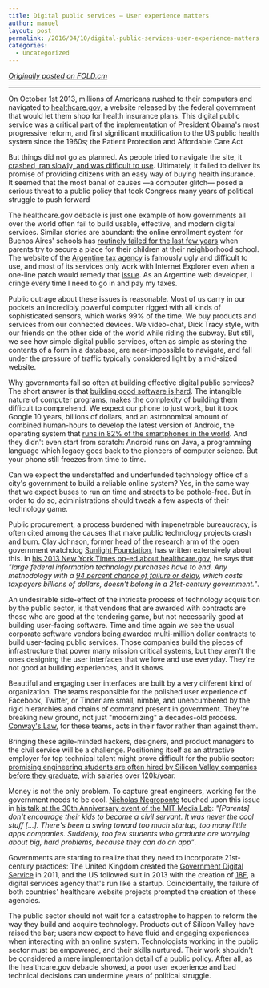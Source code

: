 ```yaml
---
title: Digital public services — User experience matters
author: manuel
layout: post
permalink: /2016/04/10/digital-public-services-user-experience-matters
categories:
  - Uncategorized
---
```


*[Originally posted on FOLD.cm](https://fold.cm/read/manuelaristaran/digital-public-services-user-experience-matters-WwpPfdJq)*

---

On October 1st 2013, millions of Americans rushed to their computers and navigated to [healthcare.gov](http://healthcare.gov), a website released by the federal government that would let them shop for health insurance plans. This digital public service was a critical part of the implementation of President Obama's most progressive reform, and first significant modification to the US public health system since the 1960s; the Patient Protection and Affordable Care Act

But things did not go as planned. As people tried to navigate the site, it [crashed, ran slowly, and was difficult to use](http://www.nytimes.com/2013/10/13/us/politics/from-the-start-signs-of-trouble-at-health-portal.html). Ultimately, it failed to deliver its promise of providing citizens with an easy way of buying health insurance. It seemed that the most banal of causes —a computer glitch— posed a serious threat to a public policy that took Congress many years of political struggle to push forward

The healthcare.gov debacle is just one example of how governments all over the world often fail to build usable, effective, and modern digital services. Similar stories are abundant: the online enrollment system for Buenos Aires' schools has [routinely failed for the last few years](http://www.infobae.com/2015/10/06/1760334-otra-vez-hubo-fallas-la-inscripcion-online-alumnos-portenos) when parents try to secure a place for their children at their neighborhood school. The website of the [Argentine tax agency](http://www.afip.gob.ar/) is famously ugly and difficult to use, and most of its services only work with Internet Explorer even when a one-line patch would remedy that [issue](http://blog.jazzido.com/2012/02/06/arreglando-el-sitio-de-afip/). As an Argentine web developer, I cringe every time I need to go in and pay my taxes.

Public outrage about these issues is reasonable. Most of us carry in our pockets an incredibly powerful computer rigged with all kinds of sophisticated sensors, which works 99% of the time. We buy products and services from our connected devices. We video-chat, Dick Tracy style, with our friends on the other side of the world while riding the subway. But still, we see how simple digital public services, often as simple as storing the contents of a form in a database, are near-impossible to navigate, and fall under the pressure of traffic typically considered light by a mid-sized website.

Why governments fail so often at building effective digital public services? The short answer is that [building good software is hard](http://www.drdobbs.com/cpp/why-is-software-so-hard-to-develop/240168832). The intangible nature of computer programs, makes the complexity of building them difficult to comprehend. We expect our phone to just work, but it took Google 10 years, billions of dollars, and an astronomical amount of combined human-hours to develop the latest version of Android, the operating system that [runs in 82% of the smartphones in the world](http://www.idc.com/prodserv/smartphone-os-market-share.jsp). And they didn't even start from scratch: Android runs on Java, a programming language which legacy goes back to the pioneers of computer science. But your phone still freezes from time to time.

Can we expect the understaffed and underfunded technology office of a city's government to build a reliable online system? Yes, in the same way that we expect buses to run on time and streets to be pothole-free. But in order to do so, administrations should tweak a few aspects of their technology game.

Public procurement, a process burdened with impenetrable bureaucracy, is often cited among the causes that make public technology projects crash and burn. Clay Johnson, former head of the research arm of the open government watchdog [Sunlight Foundation](http://sunlightfoundation.com/labs/), has written extensively about this. In [his 2013 New York Times op-ed about healthcare.gov](http://www.nytimes.com/2013/10/25/opinion/getting-to-the-bottom-of-healthcaregovs-flop.html), he says that *"large federal information technology purchases have to end. Any methodology with a [94 percent chance of failure or delay](http://www.computerworld.com/article/2486426/healthcare-it/healthcare-gov-website--didn-t-have-a-chance-in-hell-.html), which costs taxpayers billions of dollars, doesn’t belong in a 21st-century government."*.

An undesirable side-effect of the intricate process of technology acquisition by the public sector, is that vendors that are awarded with contracts are those who are good at the tendering game, but not necessarily good at building user-facing software. Time and time again we see the usual corporate software vendors being awarded multi-million dollar contracts to build user-facing public services. Those companies build the pieces of infrastructure that power many mission critical systems, but they aren't the ones designing the user interfaces that we love and use everyday. They're not good at building experiences, and it shows.

Beautiful and engaging user interfaces are built by a very different kind of organization. The teams responsible for the polished user experience of Facebook, Twitter, or Tinder are small, nimble, and unencumbered by the rigid hierarchies and chains of command present in government. They're breaking new ground, not just "modernizing" a decades-old process. [Conway's Law](https://en.wikipedia.org/wiki/Conway%27s_law), for these teams, acts in their favor rather than against them.

Bringing these agile-minded hackers, designers, and product managers to the civil service will be a challenge. Positioning itself as an attractive employer for top technical talent might prove difficult for the public sector: [promising engineering students are often hired by Silicon Valley companies before they graduate](http://www.slate.com/blogs/business_insider/2015/04/02/stanford_graduates_get_fought_over_by_tech_companies_like_snapchat_and_have.html), with salaries over 120k/year.

Money is not the only problem. To capture great engineers, working for the government needs to be cool. [Nicholas Negroponte](http://web.media.mit.edu/~nicholas/) touched upon this issue in [his talk at the 30th Anniversary event of the MIT Media Lab](https://youtu.be/5FA43A7yVjY): *"[Parents] don't encourage their kids to become a civil servant. It was never the cool stuff [...]. There's been a swing toward too much startup, too many little apps companies. Suddenly, too few students who graduate are worrying about big, hard problems, because they can do an app"*.

Governments are starting to realize that they need to incorporate 21st-century practices: The United Kingdom created the [Government Digital Service](https://gds.blog.gov.uk/) in 2011, and the US followed suit in 2013 with the creation of [18F](https://18f.gsa.gov/), a digital services agency that's run like a startup. Coincidentally, the failure of both countries' healthcare website projects prompted the creation of these agencies.

The public sector should not wait for a catastrophe to happen to reform the way they build and acquire technology. Products out of Silicon Valley have raised the bar; users now expect to have fluid and engaging experiences when interacting with an online system. Technologists working in the public sector must be empowered, and their skills nurtured. Their work shouldn't be considered a mere implementation detail of a public policy. After all, as the healthcare.gov debacle showed, a poor user experience and bad technical decisions can undermine years of political struggle.
